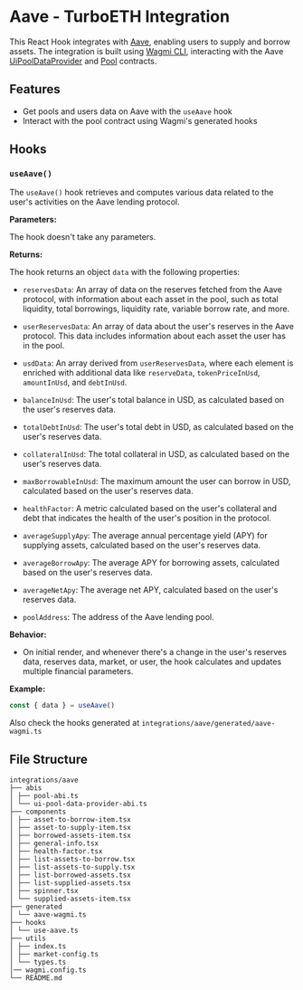 # Aave - TurboETH Integration

This React Hook integrates with [Aave](https://aave.com/), enabling users to supply and borrow assets. The integration is built using [Wagmi CLI](https://wagmi.sh/cli/commands/generate), interacting with the Aave [UiPoolDataProvider](https://docs.aave.com/developers/periphery-contracts/uipooldataproviderv3) and [Pool](https://docs.aave.com/developers/core-contracts/pool) contracts.

## Features

- Get pools and users data on Aave with the `useAave` hook
- Interact with the pool contract using Wagmi's generated hooks

## Hooks

### `useAave()`

The `useAave()` hook retrieves and computes various data related to the user's activities on the Aave lending protocol.

**Parameters:**

The hook doesn't take any parameters.

**Returns:**

The hook returns an object `data` with the following properties:

- `reservesData`: An array of data on the reserves fetched from the Aave protocol, with information about each asset in the pool, such as total liquidity, total borrowings, liquidity rate, variable borrow rate, and more.

- `userReservesData`: An array of data about the user's reserves in the Aave protocol. This data includes information about each asset the user has in the pool.

- `usdData`: An array derived from `userReservesData`, where each element is enriched with additional data like `reserveData`, `tokenPriceInUsd`, `amountInUsd`, and `debtInUsd`.

- `balanceInUsd`: The user's total balance in USD, as calculated based on the user's reserves data.

- `totalDebtInUsd`: The user's total debt in USD, as calculated based on the user's reserves data.

- `collateralInUsd`: The total collateral in USD, as calculated based on the user's reserves data.

- `maxBorrowableInUsd`: The maximum amount the user can borrow in USD, calculated based on the user's reserves data.

- `healthFactor`: A metric calculated based on the user's collateral and debt that indicates the health of the user's position in the protocol.

- `averageSupplyApy`: The average annual percentage yield (APY) for supplying assets, calculated based on the user's reserves data.

- `averageBorrowApy`: The average APY for borrowing assets, calculated based on the user's reserves data.

- `averageNetApy`: The average net APY, calculated based on the user's reserves data.

- `poolAddress`: The address of the Aave lending pool.

**Behavior:**

- On initial render, and whenever there's a change in the user's reserves data, reserves data, market, or user, the hook calculates and updates multiple financial parameters.

**Example:**

```javascript
const { data } = useAave()
```

Also check the hooks generated at `integrations/aave/generated/aave-wagmi.ts`

## File Structure

```
integrations/aave
├── abis
│ ├── pool-abi.ts
│ └── ui-pool-data-provider-abi.ts
├── components
│ ├── asset-to-borrow-item.tsx
│ ├── asset-to-supply-item.tsx
│ ├── borrowed-assets-item.tsx
│ ├── general-info.tsx
│ ├── health-factor.tsx
│ ├── list-assets-to-borrow.tsx
│ ├── list-assets-to-supply.tsx
│ ├── list-borrowed-assets.tsx
│ ├── list-supplied-assets.tsx
│ ├── spinner.tsx
│ └── supplied-assets-item.tsx
├── generated
│ └── aave-wagmi.ts
├── hooks
│ └── use-aave.ts
├── utils
│ ├── index.ts
│ ├── market-config.ts
│ └── types.ts
│── wagmi.config.ts
└── README.md
```
